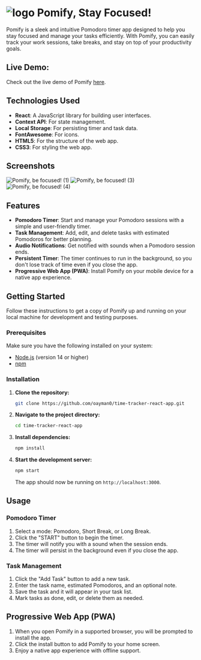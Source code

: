 # ![logo](https://github.com/oayman0/time-tracker-react-app/assets/37955772/f43f0b5b-834a-45eb-bbea-11824cd5191c) Pomify, Stay Focused! 

Pomify is a sleek and intuitive Pomodoro timer app designed to help you stay focused and manage your tasks efficiently. With Pomify, you can easily track your work sessions, take breaks, and stay on top of your productivity goals.

## Live Demo:
Check out the live demo of Pomify [here](https://debi-tracker.onrender.com/).

## Technologies Used

- **React**: A JavaScript library for building user interfaces.
- **Context API**: For state management.
- **Local Storage**: For persisting timer and task data.
- **FontAwesome**: For icons.
- **HTML5**: For the structure of the web app.
- **CSS3**: For styling the web app.


## Screenshots
![Pomify, be focused! (1)](https://github.com/oayman0/time-tracker-react-app/assets/37955772/f35f618a-910c-482e-b6b3-2b9114bbc514)
![Pomify, be focused! (3)](https://github.com/oayman0/time-tracker-react-app/assets/37955772/e9109a17-4672-44da-8081-fe36f0f1a18e)     ![Pomify, be focused! (4)](https://github.com/oayman0/time-tracker-react-app/assets/37955772/43648b6e-5533-4124-85bf-a7a8a5e717b3)

## Features

- **Pomodoro Timer**: Start and manage your Pomodoro sessions with a simple and user-friendly timer.
- **Task Management**: Add, edit, and delete tasks with estimated Pomodoros for better planning.
- **Audio Notifications**: Get notified with sounds when a Pomodoro session ends.
- **Persistent Timer**: The timer continues to run in the background, so you don't lose track of time even if you close the app.
- **Progressive Web App (PWA)**: Install Pomify on your mobile device for a native app experience.

## Getting Started

Follow these instructions to get a copy of Pomify up and running on your local machine for development and testing purposes.

### Prerequisites

Make sure you have the following installed on your system:

- [Node.js](https://nodejs.org/) (version 14 or higher)
- [npm](https://www.npmjs.com/)

### Installation

1. **Clone the repository:**

    ```bash
    git clone https://github.com/oayman0/time-tracker-react-app.git
    ```

2. **Navigate to the project directory:**

    ```bash
    cd time-tracker-react-app
    ```

3. **Install dependencies:**

    ```bash
    npm install
    ```

4. **Start the development server:**

    ```bash
    npm start
    ```

    The app should now be running on `http://localhost:3000`.

## Usage

### Pomodoro Timer

1. Select a mode: Pomodoro, Short Break, or Long Break.
2. Click the "START" button to begin the timer.
3. The timer will notify you with a sound when the session ends.
4. The timer will persist in the background even if you close the app.

### Task Management

1. Click the "Add Task" button to add a new task.
2. Enter the task name, estimated Pomodoros, and an optional note.
3. Save the task and it will appear in your task list.
4. Mark tasks as done, edit, or delete them as needed.

## Progressive Web App (PWA)

1. When you open Pomify in a supported browser, you will be prompted to install the app.
2. Click the install button to add Pomify to your home screen.
3. Enjoy a native app experience with offline support.
